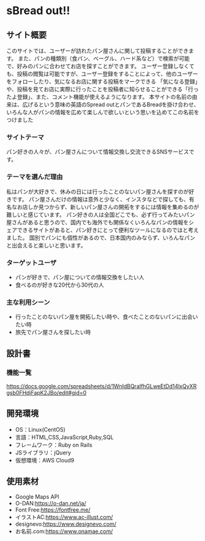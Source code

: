 # sBread out!!

## サイト概要
このサイトでは、ユーザーが訪れたパン屋さんに関して投稿することができます。
また、パンの種類別（食パン、ベーグル、ハード系など）で検索が可能で、好みのパンに合わせてお店を探すことができます。
ユーザー登録しなくても、投稿の閲覧は可能ですが、ユーザー登録をすることによって、他のユーザーをフォローしたり、気になるお店に関する投稿をマークできる
「気になる登録」や、投稿を見てお店に実際に行ったことを投稿者に知らせることができる「行ったよ登録」、また、コメント機能が使えるようになります。
本サイトの名前の由来は、広げるという意味の英語のSpread outとパンであるBreadを掛け合わせ、いろんな人がパンの情報を広めて楽しんで欲しいという思いを込めてこの名前をつけました


### サイトテーマ
パン好きの人々が、パン屋さんについて情報交換し交流できるSNSサービスです。


### テーマを選んだ理由
私はパンが大好きで、休みの日には行ったことのないパン屋さんを探すのが好きです。
パン屋さんだけの情報は意外と少なく、インスタなどで探しても、有名なお店しか見つからず、新しいパン屋さんの開拓をするには情報を集めるのが難しいと感じています。
パン好きの人は全国どこでも、必ず行ってみたいパン屋さんがあると思うので、国内でも海外でも関係なくいろんなパンの情報をシェアできるサイトがあると、パン好きにとって便利なツールになるのではと考えました。
国別でパンにも個性があるので、日本国内のみならず、いろんなパンと出会えると楽しいと思います。

### ターゲットユーザ
* パンが好きで、パン屋についての情報交換をしたい人
* 食べるのが好きな20代から30代の人


### 主な利用シーン
* 行ったことのないパン屋を開拓したい時や、食べたことのないパンに出会いたい時
* 旅先でパン屋さんを探したい時

## 設計書

### 機能一覧
<https://docs.google.com/spreadsheets/d/1WnIdBQralfhGLweEtDd14lxQyXRgsb0FHdjFapK2JBo/edit#gid=0>

## 開発環境
- OS：Linux(CentOS)
- 言語：HTML,CSS,JavaScript,Ruby,SQL
- フレームワーク：Ruby on Rails
- JSライブラリ：jQuery
- 仮想環境：AWS Cloud9

## 使用素材
- Google Maps API
- O-DAN:https://o-dan.net/ja/
- Font Free:https://fontfree.me/
- イラストAC:https://www.ac-illust.com/
- designevo:https://www.designevo.com/
- お名前.com:https://www.onamae.com/

